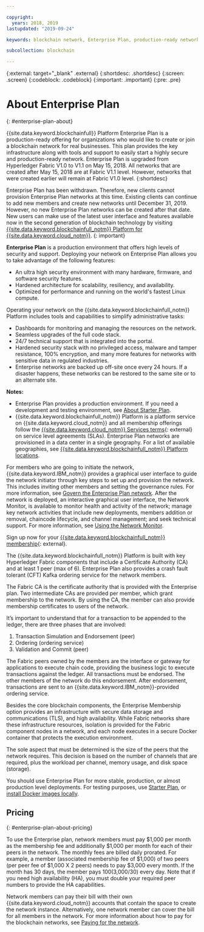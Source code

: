 ```yaml
---

copyright:
  years: 2018, 2019
lastupdated: "2019-09-24"

keywords: blockchain network, Enterprise Plan, production-ready network

subcollection: blockchain

---
```


{:external: target="_blank" .external}
{:shortdesc: .shortdesc}
{:screen: .screen}
{:codeblock: .codeblock}
{:important: .important}
{:pre: .pre}

# About Enterprise Plan
{: #enterprise-plan-about}

{{site.data.keyword.blockchainfull}} Platform Enterprise Plan is a production-ready offering for organizations who would like to create or join a blockchain network for real businesses. This plan provides the key infrastructure along with tools and support to easily start a highly secure and production-ready network. Enterprise Plan is upgraded from Hyperledger Fabric V1.0 to V1.1 on May 15, 2018. All networks that are created after May 15, 2018 are at Fabric V1.1 level. However, networks that were created earlier will remain at Fabric V1.0 level.
{:shortdesc}

Enterprise Plan has been withdrawn. Therefore, new clients cannot provision Enterprise Plan networks at this time. Existing clients can continue to add new members and create new networks until December 31, 2019. However, no new Enterprise Plan networks can be created after that date. New users can make use of the latest user interface and features available now in the second generation of blockchain technology by visiting [{{site.data.keyword.blockchainfull_notm}} Platform for {{site.data.keyword.cloud_notm}}](/docs/services/blockchain?topic=blockchain-ibp-v2-deploy-iks).
{: important}

**Enterprise Plan** is a production environment that offers high levels of security and support. Deploying your network on Enterprise Plan allows you to take advantage of the following features:

* An ultra high security environment with many hardware, firmware, and software security features.
* Hardened architecture for scalability, resiliency, and availability.
* Optimized for performance and running on the world's fastest Linux compute.

Operating your network on the {{site.data.keyword.blockchainfull_notm}} Platform includes tools and capabilities to simplify administrative tasks:

* Dashboards for monitoring and managing the resources on the network.
* Seamless upgrades of the full code stack.
* 24/7 technical support that is integrated into the portal.
* Hardened security stack with no privileged access, malware and tamper resistance, 100% encryption, and many more features for networks with sensitive data in regulated industries.
* Enterprise networks are backed up off-site once every 24 hours. If a disaster happens, these networks can be restored to the same site or to an alternate site.

**Notes:**
- Enterprise Plan provides a production environment. If you need a development and testing environment, see [About Starter Plan](/docs/services/blockchain?topic=blockchain-starter-plan-about#starter-plan-about).
- {{site.data.keyword.blockchainfull_notm}} Platform is a platform service on {{site.data.keyword.cloud_notm}} and all membership offerings follow the [{{site.data.keyword.cloud_notm}} Services terms](http://www-03.ibm.com/software/sla/sladb.nsf/sla/bm){: external} on service level agreements (SLAs). Enterprise Plan networks are provisioned in a data center in a single geography. For a list of available geographies, see  [{{site.data.keyword.blockchainfull_notm}} Platform locations](/docs/services/blockchain?topic=blockchain-ibp-regions-locations#ibp-regions-locations).

For members who are going to initiate the network, {{site.data.keyword.IBM_notm}} provides a graphical user interface to guide the network initiator through key steps to set up and provision the network. This includes inviting other members and setting the governance rules. For more information, see [Govern the Enterprise Plan network](/docs/services/blockchain?topic=blockchain-getting-started-with-enterprise-plan#getting-started-with-enterprise-plan). After the network is deployed, an interactive graphical user interface, the Network Monitor, is available to monitor health and activity of the network; manage key network activities that include new deployments, members addition or removal, chaincode lifecycle, and channel management; and seek technical support. For more information, see [Using the Network Monitor](/docs/services/blockchain?topic=blockchain-ibp-dashboard#ibp-dashboard).

Sign up now for your [{{site.data.keyword.blockchainfull_notm}} membership](https://cloud.ibm.com/catalog/services/ibm-blockchain-5-prod){: external}.

The {{site.data.keyword.blockchainfull_notm}} Platform is built with key Hyperledger Fabric components that include a Certificate Authority (CA) and at least 1 peer (max of 6).  Enterprise Plan also provides a crash fault tolerant (CFT) Kafka ordering service for the network members.

The Fabric CA is the certificate authority that is provided with the Enterprise plan. Two intermediate CAs are provided per member, which grant membership to the network. By using the CA, the member can also provide membership certificates to users of the network.

It’s important to understand that for a transaction to be appended to the ledger, there are three phases that are involved:
1. Transaction Simulation and Endorsement (peer)
2. Ordering (ordering service)
3. Validation and Commit (peer)

The Fabric peers owned by the members are the interface or gateway for applications to execute chain code, providing the business logic to execute transactions against the ledger. All transactions must be endorsed. The other members of the network do this endorsement. After endorsement, transactions are sent to an {{site.data.keyword.IBM_notm}}-provided ordering service.

Besides the core blockchain components, the Enterprise Membership option provides an infrastructure with secure data storage and communications (TLS), and high availability.  While Fabric networks share these infrastructure resources, isolation is provided for the Fabric component nodes in a network, and each node executes in a secure Docker container that protects the execution environment.

The sole aspect that must be determined is the size of the peers that the network requires. This decision is based on the number of channels that are required, plus the workload per channel, memory usage, and disk space (storage).

You should use Enterprise Plan for more stable, production, or almost production level deployments. For testing purposes, use [Starter Plan](/docs/services/blockchain?topic=blockchain-starter-plan-about#starter-plan-about), or [install Docker images locally](https://hyperledger-fabric.readthedocs.io/en/release-1.2/build_network.html).



## Pricing
{: #enterprise-plan-about-pricing}

To use the Enterprise plan, network members must pay $1,000 per month as the membership fee and additionally $1,000 per month for each of their peers in the network.  The monthly fees are billed daily prorated.  For example, a member (associated membership fee of $1,000) of two peers (per peer fee of $1,000 X 2 peers) needs to pay $3,000 every month.  If the month has 30 days, the member pays $100 ($3,000/30) every day.  Note that if you need high availability (HA), you must double your required peer numbers to provide the HA capabilities.

Network members can pay their bill with their own {{site.data.keyword.cloud_notm}} accounts that contain the space to create the network instance. Alternatively, one network member can cover the bill for all members in the network. For more information about how to pay for the blockchain networks, see [Paying for the network](/docs/services/blockchain/howto?topic=blockchain-paying-mode#paying-mode).
